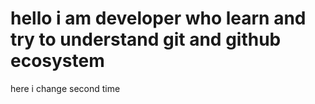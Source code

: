 # hello i am developer who learn and try to understand git and github ecosystem

here i change second time
